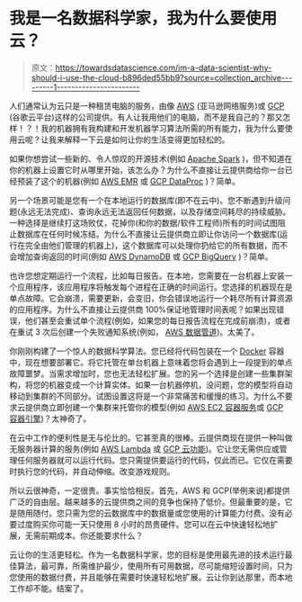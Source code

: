 # 我是一名数据科学家，我为什么要使用云？

> 原文：<https://towardsdatascience.com/im-a-data-scientist-why-should-i-use-the-cloud-b896ded55bb9?source=collection_archive---------1----------------------->

人们通常认为云只是一种租赁电脑的服务，由像 [AWS](https://aws.amazon.com/) (亚马逊网络服务)或 [GCP](https://cloud.google.com/) (谷歌云平台)这样的公司提供。有人让我用他们的电脑，而不是我自己的？那又怎样！？！我的机器拥有我构建和开发机器学习算法所需的所有能力，我为什么要使用云呢？让我来解释一下云是如何让你的生活变得更加轻松的。

如果你想尝试一些新的、令人惊叹的开源技术(例如 [Apache Spark](http://spark.apache.org/) )，但不知道在你的机器上设置它时从哪里开始，该怎么办？为什么不直接让云提供商给你一台已经预装了这个的机器(例如 [AWS EMR](https://aws.amazon.com/emr/) 或 [GCP DataProc](https://cloud.google.com/dataproc/) )？简单。

另一个场景可能是您有一个在本地运行的数据库(即不在云中)。您不断遇到升级问题(永远无法完成)、查询永远无法返回任何数据，以及存储空间耗尽的持续威胁。一种选择是继续打这场败仗，花掉你(和你的数据/软件工程师)所有的时间试图阻止数据库在任何时候冻结。为什么不直接让云提供商立即让你访问一个数据库(运行在完全由他们管理的机器上)，这个数据库可以处理你扔给它的所有数据，而不会增加查询返回的时间(例如 [AWS DynamoDB](https://aws.amazon.com/dynamodb/) 或 [GCP BigQuery](https://cloud.google.com/bigquery/) )？简单。

也许您想定期运行一个流程，比如每日报告。在本地，您需要在一台机器上安装一个应用程序，该应用程序将触发每个进程在正确的时间运行。您选择的机器现在是单点故障。它会崩溃，需要更新，会变旧，你会错误地运行一个耗尽所有计算资源的应用程序。为什么不直接让云提供商 100%保证地管理时间表呢？如果出现错误，他们甚至会重试单个流程(例如，如果您的每日报告流程在完成前崩溃)，或者在重试 3 次后创建一个失败通知系统(例如， [AWS 数据管道](https://aws.amazon.com/datapipeline/))。太美了。

你刚刚构建了一个惊人的数据科学算法。您已经将代码包装在一个 [Docker](https://www.docker.com/) 容器中，现在想要部署它。将它托管在单台机器上意味着您将会遇到上一段提到的单点故障噩梦。当需求增加时，您也无法轻松扩展。您的另一个选择是创建一些集群架构，将您的机器变成一个计算实体。如果一台机器停机，没问题，您的模型将自动移动到集群的不同部分。试图设置这将是一个非常痛苦和缓慢的练习。为什么不要求云提供商立即创建一个集群来托管你的模型(例如 [AWS EC2 容器服务](https://aws.amazon.com/ecs/)或 [GCP 容器引擎](https://cloud.google.com/container-engine/))？太神奇了。

在云中工作的便利性是无与伦比的。它甚至真的很棒。云提供商现在提供一种叫做无服务器计算的服务(例如 [AWS Lambda](https://aws.amazon.com/lambda/) 或 [GCP 云功能](https://cloud.google.com/functions/))。它让您无需供应或管理任何服务器就可以运行代码。您只需提供要运行的代码，仅此而已。它仅在需要时执行您的代码，并自动伸缩。改变游戏规则。

所以云很神奇，一定很贵。事实恰恰相反。首先，AWS 和 GCP(举例来说)都提供广泛的自由层。越来越多的云提供商之间的竞争也保持了低价。但最重要的是，它是随用随付。您只需为您的云数据库中的数据量或您使用的计算能力付费。没有必要过度购买你可能一天只使用 8 小时的昂贵硬件。您可以在云中快速轻松地扩展，无需前期成本。你还能要求什么？

云让你的生活更轻松。作为一名数据科学家，您的目标是使用最先进的技术运行最佳算法，最可靠，所需维护最少，使用所有可用数据，尽可能缩短设置时间，只为您使用的数据付费，并且能够在需要时快速轻松地扩展。云让你到达那里，而本地工作却不能。结案了。